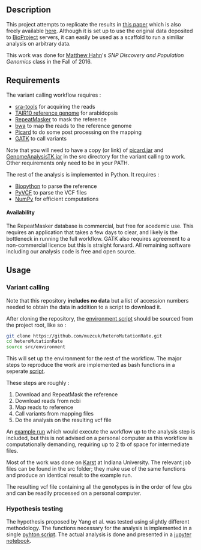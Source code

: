 ## Description

This project attempts to replicate the results in [this paper](http://www.nature.com/nature/journal/v523/n7561/full/nature14649.html) which is also freely available [here](http://opus.bath.ac.uk/46581/1/Parent_progeny_sequencing_indicates_higher_mutation_rates_in_heterozygotes._.pdf).
Although it is set up to use the original data deposited to [BioProject](https://www.ncbi.nlm.nih.gov/bioproject) servers, it can easily be used as a scaffold to run a similiar analysis on arbitrary data.

This work was done for [Matthew Hahn](http://www.bio.indiana.edu/faculty/directory/profile.php?person=mwh)'s *SNP Discovery and Population Genomics* class in the Fall of 2016.

## Requirements

The variant calling workflow requires :

  * [sra-tools](https://github.com/ncbi/sra-tools) for acquiring the reads
  * [TAIR10 reference genome](ftp://ftp.arabidopsis.org/home/tair/Sequences/whole_chromosomes/) for arabidopsis
  * [RepeatMasker](http://www.repeatmasker.org/) to mask the reference
  * [bwa](http://bio-bwa.sourceforge.net/) to map the reads to the reference genome
  * [Picard](https://broadinstitute.github.io/picard/) to do some post processing on the mapping
  * [GATK](https://software.broadinstitute.org/gatk/) to call variants

Note that you will need to have a copy (or link) of [picard.jar](https://github.com/broadinstitute/picard/releases/download/2.7.2/picard.jar) and [GenomeAnalysisTK.jar](https://software.broadinstitute.org/gatk/download/) in the src directory for the variant calling to work.
Other requirements only need to be in your PATH.

The rest of the analysis is implemented in Python. It requires :

  * [Biopython](http://biopython.org/) to parse the reference
  * [PyVCF](http://pyvcf.readthedocs.io/en/latest/http://pyvcf.readthedocs.io/en/latest/) to parse the VCF files
  * [NumPy](http://www.numpy.org/) for efficient computations

#### Availability

The RepeatMasker database is commercial, but free for acedemic use.
This requires an application that takes a few days to clear, and likely is the bottleneck in running the full workflow.
GATK also requires agreement to a non-commercial licence but this is straight forward.
All remaining software including our analysis code is free and open source.

## Usage

### Variant calling

Note that this repository **includes no data** but a list of accession numbers needed to obtain the data in addition to a script to download it.

After cloning the repository, the [environment script](src/environment) should be sourced from the project root, like so :

``` bash
git clone https://github.com/muzcuk/heteroMutationRate.git
cd heteroMutationRate
source src/environment
```

This will set up the environment for the rest of the workflow. The major steps to reproduce the work are implemented as bash functions in a seperate [script](src/functions.sh).

These steps are roughly :
  1. Download and RepeatMask the reference
  2. Download reads from ncbi
  3. Map reads to reference
  4. Call variants from mapping files
  5. Do the analysis on the resulting vcf file

An [example run](src/example.sh) which would execute the workflow up to the analysis step is included, but this is not advised on a personal computer as this workflow is computationally demanding, requiring up to 2 tb of space for intermediate files.

Most of the work was done on [Karst](https://kb.iu.edu/d/bezu) at Indiana University.
The relevant job files can be found in the src folder; they make use of the same functions and produce an identical result to the example run.

The resulting vcf file containing all the genotypes is in the order of few gbs and can be readily processed on a personal computer.

### Hypothesis testing

The hypothesis proposed by Yang et al. was tested using slightly different methodology.
The functions necessary for the analysis is implemented in a single [pyhton script](src/analyse.py).
The actual analysis is done and presented in a [jupyter notebook](analysis.ipynb).
